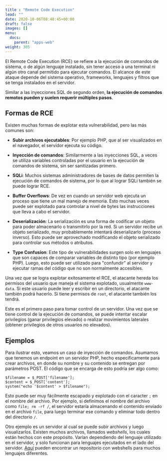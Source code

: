 ```yaml
---
title : "Remote Code Execution"
lead: ""
date: 2020-10-06T08:48:45+00:00
draft: false
images: []
menu:
  docs:
    parent: "apps-web"
weight: 305
---
```


El Remote Code Execution (RCE) se refiere a la ejecución de comandos de sistema, o de algún lenguaje instalado, sin tener acceso a una
terminal ni algún otro canal permitido para ejecutar comandos. El alcance de este ataque depende del sistema
operativo, frameworks, lenguajes y filtros que se tenga instalados en el servidor.

Similar a las inyecciones SQL de segundo orden, **la ejecución de comandos remotos pueden y suelen requerir
múltiples pasos**.

## Formas de RCE

Existen muchas formas de explotar esta vulnerabilidad, pero las más comunes son:
* **Subir archivos ejecutables**: Por ejemplo PHP, que al ser visualizados en el navegador, el servidor ejecuta
  su código.

* **Inyección de comandos**: Similarmente a las inyecciones SQL, a veces se utiliza variables controladas por el
  usuario en la ejecución de comandos de sistema, sin ser sanitizadas primero.

* **SQLi**: Muchos sistemas administradores de bases de datos permiten la ejecución de comandos de sistema,
  por lo que al lograr SQLi también se puede lograr RCE.

* **Buffer Overflows**: De vez en cuando un servidor web ejecuta un proceso que tiene un mal manejo de memoria.
  Esto muchas veces puede ser explotado para controlar a nivel de bytes las instrucciones que lleva
  a cabo el servidor.

* **Deserialización**: La serialización es una forma de codificar un objeto para poder almacenarlo o transmitirlo por
  la red. Si un servidor recibe un objeto serializado, muy probablemente intentará deserializarlo (proceso inverso).
  Esto puede ser aprovechado modificando el objeto serializado para controlar sus métodos o atributos.

* **Type Confusion**: Este tipo de vulnerabilidades surgen solo en lenguajes que son capaces de comparar variables
de distinto tipo (por ejemplo PHP). Luego, esto puede ser utilizado para "confundir" al servidor y ejecutar
  ramas del código que no son normalmente accesibles.

Una vez que se logra explotar exitosamente el RCE, el atacante hereda los permisos del usuario que maneja el
sistema explotado, usualmente `www-data`. Si este usuario puede leer y escribir en un directorio, el atacante
también podrá hacerlo. Si tiene permisos de `root`, el atacante también los tendrá.

Este es el primero paso para tomar control de un servidor. Una vez que se tiene control de la ejecución de
comandos, se puede intentar escalar privilegios (ganar privilegios elevado) o realizar movimientos laterales
(obtener privilegios de otros usuarios no elevados).

## Ejemplos

Para ilustrar esto, veamos un caso de inyección de comandos. Asumamos que tenemos un endpoint en un servidor PHP,
hecho específicamente para crear archivos, en donde su nombre y su contenido se entregan por parámetros POST.
El código que se encarga de esto podría ser algo como:

    $filename = $_POST['filename'];
    $content = $_POST['content'];
    system("echo '$content' > $filename");

Esto puede ser muy fácilmente escapado y explotado con el caracter `;` en el nombre del archivo. Por ejemplo,
si definimos el nombre del archivo como `file; rm -rf /`, el servidor estaría almacenando el contenido enviado
en el archivo `file`, para luego terminar ese comando y eliminar todo dentro del directorio `/`.

Otro ejemplo es un servidor al cual se puede subir archivos y luego visualizarlos. Existen muchos archivos,
llamados _webshells_, los cuales están hechos con este propósito. Varían dependiendo del lenguaje utilizado
en el servidor, y solo funcionan para lenguajes ejecutados en el lado del servidor.
[Aquí](https://github.com/tennc/webshell) pueden encontrar un repositorio con webshells para
muchos lenguajes diferentes.
